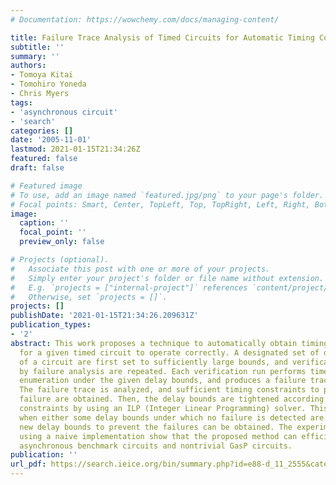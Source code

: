 ```yaml
---
# Documentation: https://wowchemy.com/docs/managing-content/

title: Failure Trace Analysis of Timed Circuits for Automatic Timing Constraints Derivation
subtitle: ''
summary: ''
authors:
- Tomoya Kitai
- Tomohiro Yoneda
- Chris Myers
tags:
- 'asynchronous circuit'
- 'search'
categories: []
date: '2005-11-01'
lastmod: 2021-01-15T21:34:26Z
featured: false
draft: false

# Featured image
# To use, add an image named `featured.jpg/png` to your page's folder.
# Focal points: Smart, Center, TopLeft, Top, TopRight, Left, Right, BottomLeft, Bottom, BottomRight.
image:
  caption: ''
  focal_point: ''
  preview_only: false

# Projects (optional).
#   Associate this post with one or more of your projects.
#   Simply enter your project's folder or file name without extension.
#   E.g. `projects = ["internal-project"]` references `content/project/deep-learning/index.md`.
#   Otherwise, set `projects = []`.
projects: []
publishDate: '2021-01-15T21:34:26.209631Z'
publication_types:
- '2'
abstract: This work proposes a technique to automatically obtain timing constraints
  for a given timed circuit to operate correctly. A designated set of delay parameters
  of a circuit are first set to sufficiently large bounds, and verification runs followed
  by failure analysis are repeated. Each verification run performs timed state space
  enumeration under the given delay bounds, and produces a failure trace if it exists.
  The failure trace is analyzed, and sufficient timing constraints to prevent the
  failure are obtained. Then, the delay bounds are tightened according to the timing
  constraints by using an ILP (Integer Linear Programming) solver. This process terminates
  when either some delay bounds under which no failure is detected are found or no
  new delay bounds to prevent the failures can be obtained. The experimental results
  using a naive implementation show that the proposed method can efficiently handle
  asynchronous benchmark circuits and nontrivial GasP circuits.
publication: ''
url_pdf: https://search.ieice.org/bin/summary.php?id=e88-d_11_2555&category=D&year=2005&lang=E&abst=
---
```


